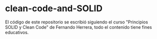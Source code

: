 # clean-code-and-SOLID
El código de este repositorio se escribió siguiendo el curso "Principios SOLID y Clean Code" de Fernando Herrera, todo el contenido tiene fines educativos.
